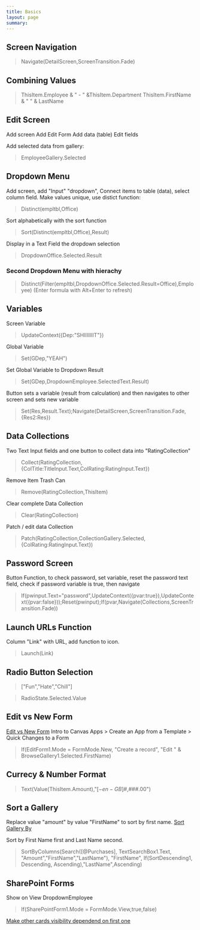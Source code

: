 ```yaml
---
title: Basics
layout: page
summary:
---
```


## Screen Navigation

> Navigate(DetailScreen,ScreenTransition.Fade)

## Combining Values

> ThisItem.Employee & " - " &ThisItem.Department
> ThisItem.FirstName & " " & LastName

## Edit Screen

Add screen
Add Edit Form
Add data (table)
Edit fields

Add selected data from gallery:
> EmployeeGallery.Selected

## Dropdown Menu

Add screen, add "Input" "dropdown", Connect items to table (data), select column field.
Make values unique, use distict function:
> Distinct(empltbl,Office)

Sort alphabetically with the sort function
> Sort(Distinct(empltbl,Office),Result)

Display in a Text Field the dropdown selection
> DropdownOffice.Selected.Result

### Second Dropdown Menu with hierachy

> Distinct(Filter(empltbl,DropdownOffice.Selected.Result=Office),Employee)
(Enter formula with Alt+Enter to refresh)

## Variables

Screen Variable
> UpdateContext({Dep:"SHIIIIIIIT"})

Global Variable
> Set(GDep,"YEAH")

Set Global Variable to Dropdown Result
> Set(GDep,DropdownEmployee.SelectedText.Result)

Button sets a variable (result from calculation) and then navigates to other screen and sets new variable
> Set(Res,Result.Text);Navigate(DetailScreen,ScreenTransition.Fade,{Res2:Res})

## Data Collections

Two Text Input fields and one button to collect data into "RatingCollection"
> Collect(RatingCollection,{ColTitle:TitleInput.Text,ColRating:RatingInput.Text})

Remove Item Trash Can
> Remove(RatingCollection,ThisItem)

Clear complete Data Collection
> Clear(RatingCollection)

Patch / edit data Collection
> Patch(RatingCollection,CollectionGallery.Selected,{ColRating:RatingInput.Text})

## Password Screen

Button Function, to check password, set variable, reset the password text field, check if password variable is true, then navigate
> If(pwinput.Text="password",UpdateContext({pvar:true}),UpdateContext({pvar:false}));Reset(pwinput);If(pvar,Navigate(Collections,ScreenTransition.Fade))

## Launch URLs Function

Column "Link" with URL, add function to icon.
> Launch(Link)

## Radio Button Selection
> ["Fun","Hate","Chill"]

> RadioState.Selected.Value

## Edit vs New Form
[Edit vs New Form](images\edit_new_if_text.png)
Intro to Canvas Apps > Create an App from a Template > Quick Changes to a Form
> If(EditForm1.Mode = FormMode.New, "Create a record", "Edit " & BrowseGallery1.Selected.FirstName)

## Currecy & Number Format
> Text(Value(ThisItem.Amount),"[$-en-GB]$#,###.00")

## Sort a Gallery
Replace value "amount" by value "FirstName" to sort by first name.
[Sort Gallery By](images\sort_gallery_by.png)

Sort by First Name first and Last Name second.
> SortByColumns(Search([@Purchases], TextSearchBox1.Text, "Amount","FirstName","LastName"), "FirstName", If(SortDescending1, Descending, Ascending),"LastName",Ascending)

## SharePoint Forms

Show on View DropdownEmployee
> If(SharePointForm1.Mode = FormMode.View,true,false)

[Make other cards visibility dependend on first one](images\pa_card_visible.png)

